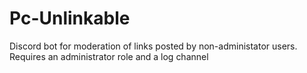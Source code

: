 # Pc-Unlinkable
Discord bot for moderation of links posted by non-administator users. Requires an administrator role and a log channel
